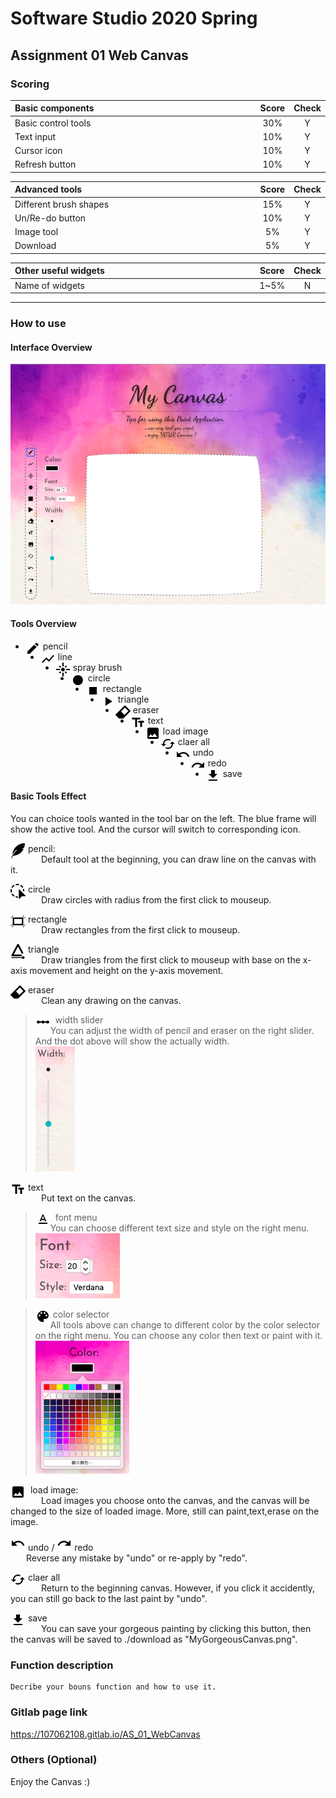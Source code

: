 # Software Studio 2020 Spring
## Assignment 01 Web Canvas


### Scoring

| **Basic components**                             | **Score** | **Check** |
| :----------------------------------------------- | :-------: | :-------: |
| Basic control tools                              | 30%       | Y         |
| Text input                                       | 10%       | Y         |
| Cursor icon                                      | 10%       | Y         |
| Refresh button                                   | 10%       | Y         |

| **Advanced tools**                               | **Score** | **Check** |
| :----------------------------------------------- | :-------: | :-------: |
| Different brush shapes                           | 15%       | Y         |
| Un/Re-do button                                  | 10%       | Y         |
| Image tool                                       | 5%        | Y         |
| Download                                         | 5%        | Y         |

| **Other useful widgets**                         | **Score** | **Check** |
| :----------------------------------------------- | :-------: | :-------: |
| Name of widgets                                  | 1~5%     | N         |


---

### How to use 
#### Interface Overview
<img src='./markdown_img/overview.png' style="border:1px">

#### Tools Overview
- <img src='./markdown_img/pen.png'   style="float:left">&nbsp;pencil
- <img src='./markdown_img/line.png'  style="float:left">&nbsp;line
- <img src='./markdown_img/spray.png' style="float:left">&nbsp;spray brush
- <img src='./markdown_img/cir.png'   style="float:left">&nbsp;circle
- <img src='./markdown_img/rect.png'  style="float:left">&nbsp;rectangle
- <img src='./markdown_img/tri.png'   style="float:left">&nbsp;triangle
- <img src='./img/rubber_mouse.png'   style="float:left">&nbsp;eraser
- <img src='./markdown_img/text2.png' style="float:left">&nbsp;text
- <img src='./markdown_img/img.png'   style="float:left">&nbsp;load image
- <img src='./markdown_img/refresh.png' style="float:left">&nbsp;claer all
- <img src='./markdown_img/undo.png'  style="float:left">&nbsp;undo
- <img src='./markdown_img/redo.png'  style="float:left">&nbsp;redo
- <img src='./markdown_img/save2.png' style="float:left">&nbsp;save


#### Basic Tools Effect
You can choice tools wanted in the tool bar on the left. The blue frame will show the active tool. And the cursor will switch to corresponding icon.

<img src='./img/pen_mouse.png' style="float:left">&nbsp;pencil:  
&emsp;&ensp; Default tool at the beginning, you can draw line on the canvas with it.


<img src='./img/cir_mouse.png'   style="float:left">&nbsp;circle  
&emsp;&ensp; Draw circles with radius from the first click to mouseup.

<img src='./img/rec_mouse.png'  style="float:left">&nbsp;rectangle  
&emsp;&ensp; Draw rectangles from the first click to mouseup.

<img src='./img/tri_mouse.png'   style="float:left">&nbsp;triangle  
&emsp;&ensp; Draw triangles from the first click to mouseup with base on the x-axis movement and height on the y-axis movement.

<img src='./img/rubber_mouse.png'   style="float:left">&nbsp;eraser  
&emsp;&ensp; Clean any drawing on the canvas.
> <img src='./markdown_img/slider.png' style="float:left">&nbsp; width slider  
>  You can adjust the width of pencil and eraser on the right slider. And the dot above will show the actually width.  
> <img src='./markdown_img/width.png'>

<img src='./markdown_img/text2.png' style="float:left">&nbsp;text  
&emsp;&ensp; Put text on the canvas. 
> <img src='./markdown_img/font_menu.png' style="float:left">&nbsp; font menu  
>  You can choose different text size and style on the right menu.  
> <img src='./markdown_img/font.png'>

> <img src='./markdown_img/palette.png' style="float:left">&nbsp;color selector  
>  All tools above can change to different color by the color selector on the right menu. You can choose any color then text or paint with it.  
> <img src='./markdown_img/color.png'>

<img src='./markdown_img/img.png'   style="float:left">&nbsp; load image:  
&emsp;&ensp; Load images you choose onto the canvas, and the canvas will be changed to the size of loaded image. More, still can paint,text,erase on the image.

<img src='./markdown_img/undo.png'  style="float:left">&nbsp;undo  / <img src='./markdown_img/redo.png'  style="overflow:auto">&nbsp;redo  
&emsp;&ensp; Reverse any mistake by "undo" or re-apply by "redo".

<img src='./markdown_img/refresh.png' style="float:left">&nbsp;claer all  
&emsp;&ensp; Return to the beginning canvas. However, if you click it accidently, you can still go back to the last paint by "undo".

<img src='./markdown_img/save2.png' style="float:left">&nbsp;save  
&emsp;&ensp; You can save your gorgeous painting by clicking this button, then the canvas will be saved to ./download as "MyGorgeousCanvas.png".


### Function description

    Decribe your bouns function and how to use it.

### Gitlab page link

https://107062108.gitlab.io/AS_01_WebCanvas

### Others (Optional)

Enjoy the Canvas :)

<style>
table th{
    width: 100%;
}
</style>